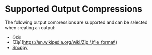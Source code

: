 # Supported Output Compressions

The following output compressions are supported and can be selected when
creating an output:

* [Gzip](https://en.wikipedia.org/wiki/Gzip)
* [Zip](https://en.wikipedia.org/wiki/Zip_\(file_format\)
* [Snappy](https://google.github.io/snappy/)
